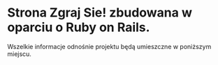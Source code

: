 # Strona Zgraj Sie! zbudowana w oparciu o Ruby on Rails.

Wszelkie informacje odnośnie projektu będą umieszczne w poniższym miejscu.